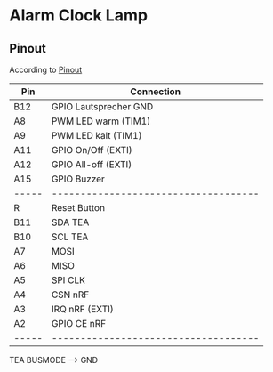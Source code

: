 # Alarm Clock Lamp

## Pinout

According to [Pinout](https://www.heise.de/developer/imgs/06/2/3/9/9/2/8/7/Bluepillpinout-4974006ee90b729a.gif)

| Pin | Connection |  
|-----|------------|
| B12 | GPIO Lautsprecher GND |
| A8 | PWM LED warm (TIM1) |
| A9 | PWM LED kalt (TIM1) |
| A11 | GPIO On/Off (EXTI) |
| A12 | GPIO All-off (EXTI) |
| A15 | GPIO Buzzer |
|-----|------------------------------------|
| R | Reset Button |
| B11 | SDA TEA |
| B10 | SCL TEA |
| A7 | MOSI |
| A6 | MISO |
| A5 | SPI CLK |
| A4 | CSN nRF |
| A3 | IRQ nRF (EXTI) |
| A2 | GPIO CE nRF |
|-----|------------------------------------|

TEA BUSMODE --> GND
